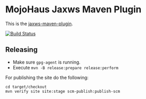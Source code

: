 # MojoHaus Jaxws Maven Plugin

This is the [jaxws-maven-plugin](http://www.mojohaus.org/jaxws-maven-plugin/).
 
[![Build Status](https://travis-ci.org/mojohaus/jaxws-maven-plugin.svg?branch=master)](https://travis-ci.org/mojohaus/jaxws-maven-plugin)

## Releasing

* Make sure `gpg-agent` is running.
* Execute `mvn -B release:prepare release:perform`

For publishing the site do the following:

```
cd target/checkout
mvn verify site site:stage scm-publish:publish-scm
```

